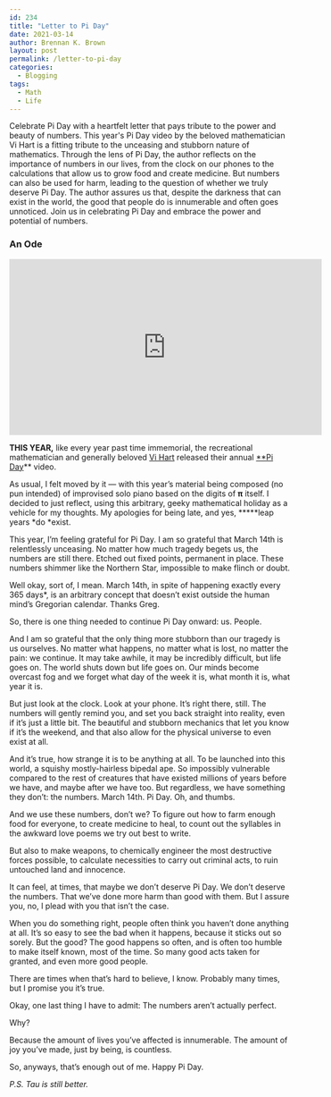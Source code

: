 ```yaml
---
id: 234
title: "Letter to Pi Day"
date: 2021-03-14
author: Brennan K. Brown
layout: post
permalink: /letter-to-pi-day
categories:
  - Blogging
tags:
  - Math
  - Life
---
```


Celebrate Pi Day with a heartfelt letter that pays tribute to the power and beauty of numbers. This year's Pi Day video by the beloved mathematician Vi Hart is a fitting tribute to the unceasing and stubborn nature of mathematics. Through the lens of Pi Day, the author reflects on the importance of numbers in our lives, from the clock on our phones to the calculations that allow us to grow food and create medicine. But numbers can also be used for harm, leading to the question of whether we truly deserve Pi Day. The author assures us that, despite the darkness that can exist in the world, the good that people do is innumerable and often goes unnoticed. Join us in celebrating Pi Day and embrace the power and potential of numbers.

<!--more-->
### An Ode

<center><iframe width="560" height="315" src="https://www.youtube.com/embed/AHrth9lOfzo" frameborder="0" allowfullscreen></iframe></center>

**THIS YEAR,** like every year past time immemorial, the recreational mathematician and generally beloved [Vi Hart](https://www.youtube.com/user/Vihart) released their annual [**Pi Day](https://www.piday.org/)** video.

As usual, I felt moved by it — with this year’s material being composed (no pun intended) of improvised solo piano based on the digits of **π** itself. I decided to just reflect, using this arbitrary, geeky mathematical holiday as a vehicle for my thoughts. My apologies for being late, and yes, *****leap years *do *exist.

This year, I’m feeling grateful for Pi Day. I am so grateful that March 14th is relentlessly unceasing. No matter how much tragedy begets us, the numbers are still there. Etched out fixed points, permanent in place. These numbers shimmer like the Northern Star, impossible to make flinch or doubt.

Well okay, sort of, I mean. March 14th, in spite of happening exactly every 365 days*, is an arbitrary concept that doesn’t exist outside the human mind’s Gregorian calendar. Thanks Greg.

So, there is one thing needed to continue Pi Day onward: us. People.

And I am so grateful that the only thing more stubborn than our tragedy is us ourselves. No matter what happens, no matter what is lost, no matter the pain: we continue. It may take awhile, it may be incredibly difficult, but life goes on. The world shuts down but life goes on. Our minds become overcast fog and we forget what day of the week it is, what month it is, what year it is.

But just look at the clock. Look at your phone. It’s right there, still. The numbers will gently remind you, and set you back straight into reality, even if it’s just a little bit. The beautiful and stubborn mechanics that let you know if it’s the weekend, and that also allow for the physical universe to even exist at all.

And it’s true, how strange it is to be anything at all. To be launched into this world, a squishy mostly-hairless bipedal ape. So impossibly vulnerable compared to the rest of creatures that have existed millions of years before we have, and maybe after we have too. But regardless, we have something they don’t: the numbers. March 14th. Pi Day. Oh, and thumbs.

And we use these numbers, don’t we? To figure out how to farm enough food for everyone, to create medicine to heal, to count out the syllables in the awkward love poems we try out best to write.

But also to make weapons, to chemically engineer the most destructive forces possible, to calculate necessities to carry out criminal acts, to ruin untouched land and innocence.

It can feel, at times, that maybe we don’t deserve Pi Day. We don’t deserve the numbers. That we’ve done more harm than good with them. But I assure you, no, I plead with you that isn’t the case.

When you do something right, people often think you haven’t done anything at all. It’s so easy to see the bad when it happens, because it sticks out so sorely. But the good? The good happens so often, and is often too humble to make itself known, most of the time. So many good acts taken for granted, and even more good people.

There are times when that’s hard to believe, I know. 
Probably many times, but I promise you it’s true.

Okay, one last thing I have to admit: The numbers aren’t actually perfect.

Why?

Because the amount of lives you’ve affected is innumerable. 
The amount of joy you’ve made, just by being, is countless.

So, anyways, that’s enough out of me. 
Happy Pi Day.

*P.S. Tau is still better.*
